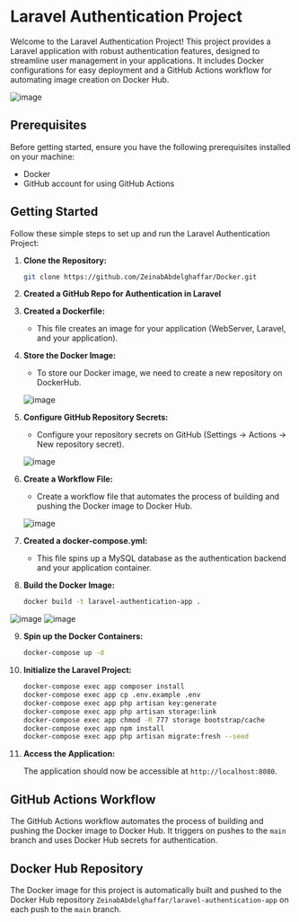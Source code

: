 # Laravel Authentication Project

Welcome to the Laravel Authentication Project! This project provides a Laravel application with robust authentication features, designed to streamline user management in your applications. It includes Docker configurations for easy deployment and a GitHub Actions workflow for automating image creation on Docker Hub.

![image](https://github.com/ZeinabAbdelghaffar/Docker/assets/87963230/4913c0cb-4221-4624-bd6e-387184454e13)

## Prerequisites

Before getting started, ensure you have the following prerequisites installed on your machine:

- Docker
- GitHub account for using GitHub Actions

## Getting Started

Follow these simple steps to set up and run the Laravel Authentication Project:

1. **Clone the Repository:**

   ```bash
   git clone https://github.com/ZeinabAbdelghaffar/Docker.git
   ```

2. **Created a GitHub Repo for Authentication in Laravel**

3. **Created a Dockerfile:**

   - This file creates an image for your application (WebServer, Laravel, and your application).

4. **Store the Docker Image:**

   - To store our Docker image, we need to create a new repository on DockerHub.

   ![image](https://github.com/ZeinabAbdelghaffar/Docker/assets/87963230/874b6dc0-2144-4f5b-91d4-fa31745c8f27)

5. **Configure GitHub Repository Secrets:**

   - Configure your repository secrets on GitHub (Settings -> Actions -> New repository secret).

   ![image](https://github.com/ZeinabAbdelghaffar/Docker/assets/87963230/68f17c1b-941b-47a1-9c82-a6fe59ce0bc7)

6. **Create a Workflow File:**

   - Create a workflow file that automates the process of building and pushing the Docker image to Docker Hub.

   ![image](https://github.com/ZeinabAbdelghaffar/Docker/assets/87963230/f9cf3b26-c7be-46b5-8528-93b34f1e0476)

7. **Created a docker-compose.yml:**

   - This file spins up a MySQL database as the authentication backend and your application container.

8. **Build the Docker Image:**

   ```bash
   docker build -t laravel-authentication-app .
   ```
![image](https://github.com/ZeinabAbdelghaffar/Docker/assets/87963230/125fd8a6-293b-430f-9cca-d6ecd42459b8)
![image](https://github.com/ZeinabAbdelghaffar/Docker/assets/87963230/ac33eb19-f6ed-4e5a-b389-6281197239fc)


9. **Spin up the Docker Containers:**

   ```bash
   docker-compose up -d
   ```

10. **Initialize the Laravel Project:**

    ```bash
    docker-compose exec app composer install
    docker-compose exec app cp .env.example .env
    docker-compose exec app php artisan key:generate
    docker-compose exec app php artisan storage:link
    docker-compose exec app chmod -R 777 storage bootstrap/cache
    docker-compose exec app npm install
    docker-compose exec app php artisan migrate:fresh --seed
    ```

11. **Access the Application:**

    The application should now be accessible at `http://localhost:8080`.

## GitHub Actions Workflow

The GitHub Actions workflow automates the process of building and pushing the Docker image to Docker Hub. It triggers on pushes to the `main` branch and uses Docker Hub secrets for authentication.

## Docker Hub Repository

The Docker image for this project is automatically built and pushed to the Docker Hub repository `ZeinabAbdelghaffar/laravel-authentication-app` on each push to the `main` branch.
